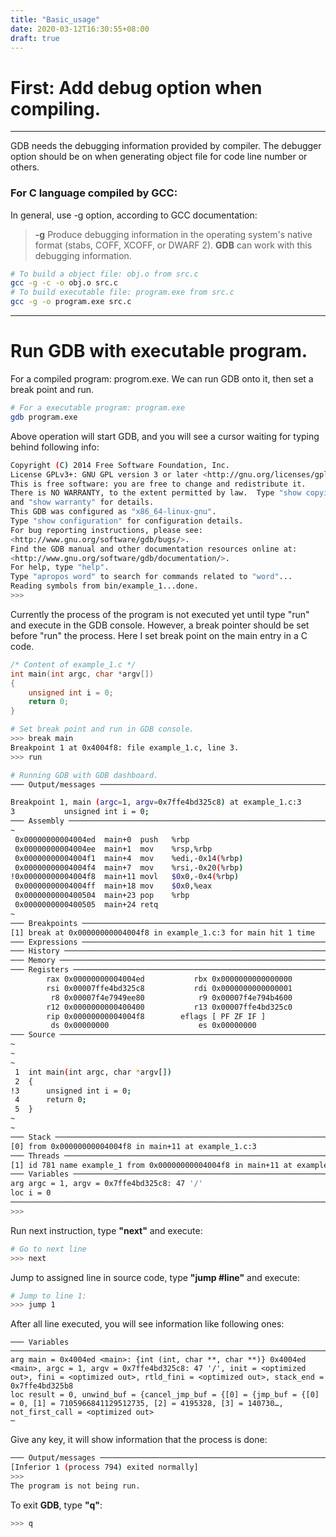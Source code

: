 ```yaml
---
title: "Basic_usage"
date: 2020-03-12T16:30:55+08:00
draft: true
---
```


# First: Add debug option when compiling.

------

GDB needs the debugging information provided by compiler. The debugger option should be on when generating object file for code line number or others.

### For C language compiled by GCC:
In general, use -g option, according to GCC documentation:

> **-g** Produce debugging information in the operating system's native format (stabs, COFF, XCOFF, or DWARF 2). **GDB** can work with this debugging information.

```bash
# To build a object file: obj.o from src.c
gcc -g -c -o obj.o src.c
# To build executable file: program.exe from src.c
gcc -g -o program.exe src.c

```
------
# Run GDB with executable program.

For a compiled program: progrom.exe. We can run GDB onto it, then set a break point and run.
```bash
# For a executable program: program.exe
gdb program.exe
```
Above operation will start GDB, and you will see a cursor waiting for typing behind following info:
```bash
Copyright (C) 2014 Free Software Foundation, Inc.
License GPLv3+: GNU GPL version 3 or later <http://gnu.org/licenses/gpl.html>
This is free software: you are free to change and redistribute it.
There is NO WARRANTY, to the extent permitted by law.  Type "show copying"
and "show warranty" for details.
This GDB was configured as "x86_64-linux-gnu".
Type "show configuration" for configuration details.
For bug reporting instructions, please see:
<http://www.gnu.org/software/gdb/bugs/>.
Find the GDB manual and other documentation resources online at:
<http://www.gnu.org/software/gdb/documentation/>.
For help, type "help".
Type "apropos word" to search for commands related to "word"...
Reading symbols from bin/example_1...done.
>>>   
```

Currently the process of the program is not executed yet until type "run" and execute in the GDB console. However, a break pointer should be set before "run" the process. Here I set break point on the main entry in a C code.

```c
/* Content of example_1.c */
int main(int argc, char *argv[])
{
    unsigned int i = 0;
    return 0;
}
```

```bash
# Set break point and run in GDB console.
>>> break main
Breakpoint 1 at 0x4004f8: file example_1.c, line 3.
>>> run
```

```bash
# Running GDB with GDB dashboard.
─── Output/messages ──────────────────────────────────────────────────────────────────────────────────────────────────────────────

Breakpoint 1, main (argc=1, argv=0x7ffe4bd325c8) at example_1.c:3
3           unsigned int i = 0;
─── Assembly ─────────────────────────────────────────────────────────────────────────────────────────────────────────────────────
~
 0x00000000004004ed  main+0  push   %rbp
 0x00000000004004ee  main+1  mov    %rsp,%rbp
 0x00000000004004f1  main+4  mov    %edi,-0x14(%rbp)
 0x00000000004004f4  main+7  mov    %rsi,-0x20(%rbp)
!0x00000000004004f8  main+11 movl   $0x0,-0x4(%rbp)
 0x00000000004004ff  main+18 mov    $0x0,%eax
 0x0000000000400504  main+23 pop    %rbp
 0x0000000000400505  main+24 retq   
~
─── Breakpoints ──────────────────────────────────────────────────────────────────────────────────────────────────────────────────
[1] break at 0x00000000004004f8 in example_1.c:3 for main hit 1 time
─── Expressions ──────────────────────────────────────────────────────────────────────────────────────────────────────────────────
─── History ──────────────────────────────────────────────────────────────────────────────────────────────────────────────────────
─── Memory ───────────────────────────────────────────────────────────────────────────────────────────────────────────────────────
─── Registers ────────────────────────────────────────────────────────────────────────────────────────────────────────────────────
        rax 0x00000000004004ed           rbx 0x0000000000000000        rcx 0x0000000000000000        rdx 0x00007ffe4bd325d8
        rsi 0x00007ffe4bd325c8           rdi 0x0000000000000001        rbp 0x00007ffe4bd324e0        rsp 0x00007ffe4bd324e0
         r8 0x00007f4e7949ee80            r9 0x00007f4e794b4600        r10 0x00007ffe4bd32370        r11 0x00007f4e790fce50
        r12 0x0000000000400400           r13 0x00007ffe4bd325c0        r14 0x0000000000000000        r15 0x0000000000000000
        rip 0x00000000004004f8        eflags [ PF ZF IF ]               cs 0x00000033                 ss 0x0000002b        
         ds 0x00000000                    es 0x00000000                 fs 0x00000000                 gs 0x00000000        
─── Source ───────────────────────────────────────────────────────────────────────────────────────────────────────────────────────
~
~
~
 1  int main(int argc, char *argv[])
 2  {
!3      unsigned int i = 0;
 4      return 0;
 5  }
~
~
─── Stack ────────────────────────────────────────────────────────────────────────────────────────────────────────────────────────
[0] from 0x00000000004004f8 in main+11 at example_1.c:3
─── Threads ──────────────────────────────────────────────────────────────────────────────────────────────────────────────────────
[1] id 781 name example_1 from 0x00000000004004f8 in main+11 at example_1.c:3
─── Variables ────────────────────────────────────────────────────────────────────────────────────────────────────────────────────
arg argc = 1, argv = 0x7ffe4bd325c8: 47 '/'
loc i = 0
──────────────────────────────────────────────────────────────────────────────────────────────────────────────────────────────────
>>> 
```

Run next instruction, type **"next"** and execute:
```bash
# Go to next line
>>> next
```

Jump to assigned line in source code, type **"jump #line"** and execute:
```bash
# Jump to line 1:
>>> jump 1
```

After all line executed, you will see information like following ones:
```
─── Variables ────────────────────────────────────────────────────────────────────────────────────────────────────────────────────
arg main = 0x4004ed <main>: {int (int, char **, char **)} 0x4004ed <main>, argc = 1, argv = 0x7ffe4bd325c8: 47 '/', init = <optimized out>, fini = <optimized out>, rtld_fini = <optimized out>, stack_end = 0x7ffe4bd325b8
loc result = 0, unwind_buf = {cancel_jmp_buf = {[0] = {jmp_buf = {[0] = 0, [1] = 7105966841129512735, [2] = 4195328, [3] = 140730…, not_first_call = <optimized out>
─
```
Give any key, it will show information that the process is done:
```bash
─── Output/messages ──────────────────────────────────────────────────────────────────────────────────────────────────────────────
[Inferior 1 (process 794) exited normally]
>>> 
The program is not being run.
```
To exit **GDB**, type **"q"**:
```bash
>>> q
```
